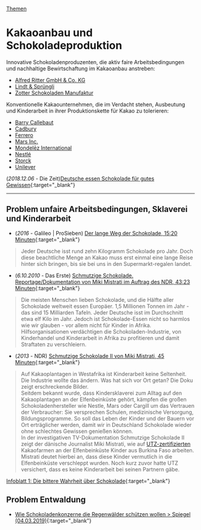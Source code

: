 [Themen](../themen.html)   

# Kakaoanbau und Schokoladeproduktion

Innovative Schokoladenproduzenten, die aktiv faire Arbeitsbedingungen und nachhaltige Bewirtschaftung im Kakaoanbau anstreben:
* [Alfred Ritter GmbH & Co. KG](../konzerne/ritter_gmbh.html)
* [Lindt & Sprüngli](../konzerne/lindt_spruengli.html)
* [Zotter Schokoladen Manufaktur](../konzerne/zotter_schokoladen_manufaktur.html)

Konventionelle Kakaounternehmen, die im Verdacht stehen, Ausbeutung und Kinderarbeit in ihrer Produktionskette für Kakao zu tolerieren:   
* [Barry Callebaut](../konzerne/barry_callebaut.html)
* [Cadbury](../konzerne/cadbury.html)
* [Ferrero](../konzerne/ferrero.html)
* [Mars Inc.](../konzerne/mars_inc.html)
* [Mondelēz International](../konzerne/mondelez_international.html)
* [Nestlé](../konzerne/nestle.html)
* [Storck](../konzerne/storck_kg.html)
* [Unilever](../konzerne/unilever.html)

(_2018.12.06_ - Die Zeit)[Deutsche essen Schokolade für gutes Gewissen](https://www.zeit.de/news/2018-12/06/deutsche-essen-schokolade-fuer-gutes-gewissen-181206-99-107837){:target="_blank"}   

---

## Problem unfaire Arbeitsbedingungen, Sklaverei und Kinderarbeit

* (_2016_ - Galileo | ProSieben) [Der lange Weg der Schokolade, 15:20 Minuten](https://www.youtube.com/watch?v=nu0KvZuDeBM){:target="_blank"}   
> Jeder Deutsche isst rund zehn Kilogramm Schokolade pro Jahr. Doch diese beachtliche Menge an Kakao muss erst einmal eine lange Reise hinter sich bringen, bis sie bei uns in den Supermarkt-regalen landet.

* (_6.10.2010_ - Das Erste) [Schmutzige Schokolade. Reportage/Dokumentation von Miki Mistrati im Auftrag des NDR, 43:23 Minuten](https://www.daserste.de/information/reportage-dokumentation/dokus/videos/schmutzige-schokolade-100.html){:target="_blank"}   
> Die meisten Menschen lieben Schokolade, und die Hälfte aller Schokolade weltweit essen Europäer. 1,5 Millionen Tonnen im Jahr - das sind 15 Milliarden Tafeln. Jeder Deutsche isst im Durchschnitt etwa elf Kilo im Jahr. Jedoch ist Schokolade-Essen nicht so harmlos wie wir glauben - vor allem nicht für Kinder in Afrika. Hilfsorganisationen verdächtigen die Schokoladen-Industrie, von Kinderhandel und Kinderarbeit in Afrika zu profitieren und damit Straftaten zu verschleiern.

* (_2013_ - NDR) [Schmutzige Schokolade II von Miki Mistrati, 45 Minuten](https://www.youtube.com/watch?v=16sp5z0uuQA){:target="_blank"}   
> Auf Kakaoplantagen in Westafrika ist Kinderarbeit keine Seltenheit. Die Industrie wollte das ändern. Was hat sich vor Ort getan? Die Doku zeigt erschreckende Bilder.   
Seitdem bekannt wurde, dass Kindersklaverei zum Alltag auf den Kakaoplantagen an der Elfenbeinküste gehört, kämpfen die großen Schokoladenhersteller wie Nestle, Mars oder Cargill um das Vertrauen der Verbraucher: Sie versprechen Schulen, medizinische Versorgung, Bildungsprogramme. So soll das Leben der Kinder und der Bauern vor Ort erträglicher werden, damit wir in Deutschland Schokolade wieder ohne schlechtes Gewissen genießen können.   
In der investigativen TV-Dokumentation Schmutzige Schokolade II zeigt der dänische Journalist Miki Mistrati, wie auf [UTZ-zertifizierten](../siegel/utz.html) Kakaofarmen an der Elfenbeinküste Kinder aus Burkina Faso arbeiten. Mistrati deutet hierbei an, dass diese Kinder vermutlich in die Elfenbeinküste verschleppt wurden. Noch kurz zuvor hatte UTZ versichert, dass es keine Kinderarbeit bei seinen Partnern gäbe.   

[Infoblatt 1: Die bittere Wahrheit über Schokolade](https://webshop.inkota.de/produkt/download-inkota-infoblaetter/infoblatt-1-die-bittere-wahrheit-ueber-schokolade){:target="_blank"}   


## Problem Entwaldung
* [Wie Schokoladenkonzerne die Regenwälder schützen wollen > Spiegel (04.03.2019)](https://www.spiegel.de/wirtschaft/kakaoanbau-schokoladenkonzerne-wollen-regenwald-schuetzen-a-1256049.html){:target="_blank"}   
